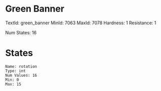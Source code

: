 # Green Banner
TextId: green_banner
MinId: 7063
MaxId: 7078
Hardness: 1
Resistance: 1

Num States: 16
# States
```
Name: rotation
Type: int
Num Values: 16
Min: 0
Max: 15
```